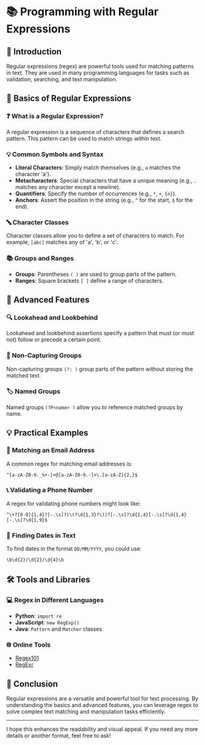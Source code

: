 # 📚 Programming with Regular Expressions

## 🌟 Introduction

Regular expressions (regex) are powerful tools used for matching patterns in text. They are used in many programming languages for tasks such as validation, searching, and text manipulation.

## 📝 Basics of Regular Expressions

### ❓ What is a Regular Expression?

A regular expression is a sequence of characters that defines a search pattern. This pattern can be used to match strings within text.

### 💡 Common Symbols and Syntax

- **Literal Characters**: Simply match themselves (e.g., `a` matches the character 'a').
- **Metacharacters**: Special characters that have a unique meaning (e.g., `.` matches any character except a newline).
- **Quantifiers**: Specify the number of occurrences (e.g., `*`, `+`, `{n}`).
- **Anchors**: Assert the position in the string (e.g., `^` for the start, `$` for the end).

### 🔤 Character Classes

Character classes allow you to define a set of characters to match. For example, `[abc]` matches any of 'a', 'b', or 'c'.

### 📚 Groups and Ranges

- **Groups**: Parentheses `( )` are used to group parts of the pattern.
- **Ranges**: Square brackets `[ ]` define a range of characters.

## 🚀 Advanced Features

### 🔍 Lookahead and Lookbehind

Lookahead and lookbehind assertions specify a pattern that must (or must not) follow or precede a certain point.

### 🚫 Non-Capturing Groups

Non-capturing groups `(?: )` group parts of the pattern without storing the matched text.

### 🏷️ Named Groups

Named groups `(?P<name> )` allow you to reference matched groups by name.

## 💡 Practical Examples

### 📧 Matching an Email Address

A common regex for matching email addresses is:

```
^[a-zA-Z0-9._%+-]+@[a-zA-Z0-9.-]+\.[a-zA-Z]{2,}$
```

### 📞 Validating a Phone Number

A regex for validating phone numbers might look like:

```
^\+?[0-9]{1,4}?[-.\s]?(\(?\d{1,3}?\))?[-.\s]?\d{1,4}[-.\s]?\d{1,4}[-.\s]?\d{1,9}$
```

### 📅 Finding Dates in Text

To find dates in the format `DD/MM/YYYY`, you could use:

```
\b\d{2}/\d{2}/\d{4}\b
```

## 🛠️ Tools and Libraries

### 💻 Regex in Different Languages

- **Python**: `import re`
- **JavaScript**: `new RegExp()`
- **Java**: `Pattern` and `Matcher` classes

### 🌐 Online Tools

- [Regex101](https://regex101.com/)
- [RegExr](https://regexr.com/)

## 🎯 Conclusion

Regular expressions are a versatile and powerful tool for text processing. By understanding the basics and advanced features, you can leverage regex to solve complex text matching and manipulation tasks efficiently.

---

I hope this enhances the readability and visual appeal. If you need any more details or another format, feel free to ask!
